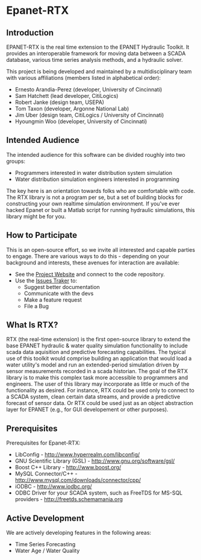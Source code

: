 Epanet-RTX
==========

Introduction
------------
EPANET-RTX is the real time extension to the EPANET Hydraulic Toolkit. It provides an interoperable framework for moving data between a SCADA database, various time series analysis methods, and a hydraulic solver.

This project is being developed and maintained by a multidisciplinary team with various affiliations (members listed in alphabetical order):
 
 - Ernesto Arandia-Perez (developer, University of Cincinnati)
 - Sam Hatchett (lead developer, CitiLogics)
 - Robert Janke (design team, USEPA)
 - Tom Taxon (developer, Argonne National Lab)
 - Jim Uber (design team, CitiLogics / University of Cincinnati)
 - Hyoungmin Woo (developer, University of Cincinnati)
 
Intended Audience
-----------------
 The intended audience for this software can be divided roughly into two groups:
 
 - Programmers interested in water distribution system simulation
 - Water distribution simulation engineers interested in programming
 
 The key here is an orientation towards folks who are comfortable with code. The RTX library is not a program per se, but a set of building blocks for constructing your own realtime simulation environment. If you've ever hacked Epanet or built a Matlab script for running hydraulic simulations, this library might be for you.
 
How to Participate
------------------ 
 This is an open-source effort, so we invite all interested and capable parties to engage. There are various ways to do this - depending on your background and interests, these avenues for interaction are available:
 
- See the [Project Website](https://github.com/samhatchett/epanet-rtx) and connect to the code repository.
- Use the [Issues Traker](https://github.com/samhatchett/epanet-rtx/issues) to:
	+ Suggest better documentation
	+ Communicate with the devs
	+ Make a feature request
	+ File a Bug
 

What Is RTX?
------------
RTX (the real-time extension) is the first open-source library to extend the base EPANET hydraulic & water quality simulation functionality to include scada data aquisition and predictive forecasting capabilities. The typical use of this toolkit would comprise building an application that would load a water utility's model and run an extended-period simulation driven by sensor measurements recorded in a scada historian. The goal of the RTX library is to make this complex task more accessible to programmers and engineers.
The user of this library may incorporate as little or much of the functionality as desired. For instance, RTX could be used only to connect to a SCADA system, clean certain data streams, and provide a predictive forecast of sensor data. Or RTX could be used just as an object abstraction layer for EPANET (e.g., for GUI developement or other purposes).
 
Prerequisites
-------------
Prerequisites for Epanet-RTX:
 
- LibConfig - http://www.hyperrealm.com/libconfig/
- GNU Scientific Library (GSL) - http://www.gnu.org/software/gsl/
- Boost C++ Library - http://www.boost.org/
- MySQL Connector/C++ - http://www.mysql.com/downloads/connector/cpp/
- iODBC - http://www.iodbc.org/
- ODBC Driver for your SCADA system, such as FreeTDS for MS-SQL providers - http://freetds.schemamania.org

Active Development
------------------
We are actively developing features in the following areas:
- Time Series Forecasting
- Water Age / Water Quality
